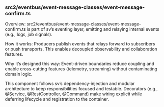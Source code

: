 ### src2/eventbus/event-message-classes/event-message-confirm.ts

Overview: src2/eventbus/event-message-classes/event-message-confirm.ts is part of sv’s eventing layer, emitting and relaying internal events (e.g., logs, job signals).

How it works: Producers publish events that relays forward to subscribers or push transports. This enables decoupled observability and collaboration features.

Why it’s designed this way: Event-driven boundaries reduce coupling and enable cross-cutting features (telemetry, streaming) without contaminating domain logic.

This component follows sv’s dependency-injection and modular architecture to keep responsibilities focused and testable. Decorators (e.g., @Service, @RestController, @Command) make wiring explicit while deferring lifecycle and registration to the container.

